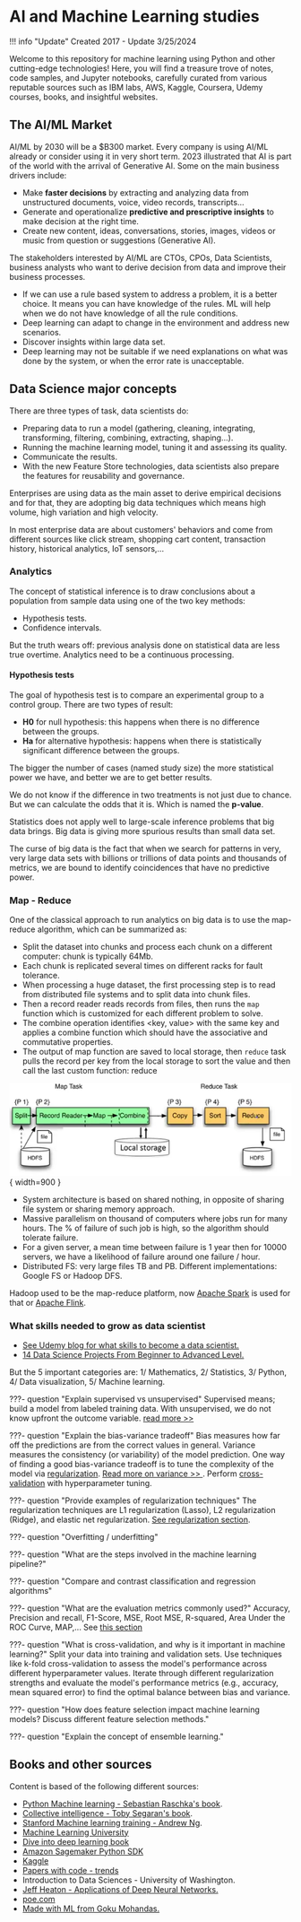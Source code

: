 # AI and Machine Learning studies

!!! info "Update"
    Created 2017 - Update 3/25/2024

Welcome to this repository for machine learning using Python and other cutting-edge technologies! Here, you will find a treasure trove of notes, code samples, and Jupyter notebooks, carefully curated from various reputable sources such as IBM labs, AWS, Kaggle, Coursera, Udemy courses, books, and insightful websites.

## The AI/ML Market

AI/ML by 2030 will be a $B300 market. Every company is using AI/ML already or consider using it in very short term. 2023 illustrated that AI is part of the world with the arrival of Generative AI. Some on the main business drivers include:

* Make **faster decisions** by extracting and analyzing data from unstructured documents, voice, video records, transcripts...
* Generate and operationalize **predictive and prescriptive insights** to make decision at the right time.
* Create new content, ideas, conversations, stories, images, videos or music from question or suggestions (Generative AI).

The stakeholders interested by AI/ML are CTOs, CPOs, Data Scientists, business analysts who want to derive decision from data and improve their business processes.

* If we can use a rule based system to address a problem, it is a better choice. It means you can have knowledge of the rules. ML will help when we do not have knowledge of all the rule conditions.
* Deep learning can adapt to change in the environment and address new scenarios.
* Discover insights within large data set.
* Deep learning may not be suitable if we need explanations on what was done by the system, or when the error rate is unacceptable.

## Data Science major concepts

There are three types of task, data scientists do: 

* Preparing data to run a model (gathering, cleaning, integrating, transforming, filtering, combining, extracting, shaping...).
* Running the machine learning model, tuning it and assessing its quality.
* Communicate the results.
* With the new Feature Store technologies, data scientists also prepare the features for reusability and governance.

Enterprises are using data as the main asset to derive empirical decisions and for that, they are adopting big data techniques which means high volume, high variation and high velocity.

In most enterprise data are about customers' behaviors and come from different sources like click stream, shopping cart content, transaction history, historical analytics, IoT sensors,...

### Analytics

The concept of statistical inference is to draw conclusions about a population from sample data using one of the two key methods:

* Hypothesis tests.
* Confidence intervals.

But the truth wears off: previous analysis done on statistical data are less true overtime. Analytics need to be a continuous processing.

#### Hypothesis tests  

The goal of hypothesis test is to compare an experimental group to a control group. There are two types of result:

* **H0** for null hypothesis: this happens when there is no difference between the groups.
* **Ha** for alternative hypothesis: happens when there is statistically significant difference between the groups.

The bigger the number of cases (named study size) the more statistical power we have, and better we are to get better results.

We do not know if the difference in two treatments is not just due to chance. But we can calculate the odds that it is. Which is named the **p-value**.

Statistics does not apply well to large-scale inference problems that big data brings. Big data is giving more spurious results than small data set.

The curse of big data is the fact that when we search for patterns in very, very large data sets with billions or trillions of data points and thousands of metrics,  we are bound to identify coincidences that have no predictive power.


### Map - Reduce

One of the classical approach to run analytics on big data is to use the map-reduce algorithm, which can be summarized as:

* Split the dataset into chunks and process each chunk on a different computer: chunk is typically 64Mb.
* Each chunk is replicated several times on different racks for fault tolerance.
* When processing a huge dataset, the first processing step is to read from distributed file systems and to split data into chunk files.
* Then a record reader reads records from files, then runs the `map` function which is customized for each different problem to solve.
* The combine operation identifies <key, value> with the same key and applies a combine function which should have the associative and commutative properties.
* The output of map function are saved to local storage, then `reduce` task pulls the record per key from the local storage to sort the value and then call the last custom function: reduce

![](./images/map-reduce-1.png){ width=900 }

* System architecture is based on shared nothing, in opposite of sharing file system or sharing memory approach.
* Massive parallelism on thousand of computers where jobs run for many hours. The % of failure of such job is high, so the algorithm should tolerate failure.
* For a given server, a mean time between failure is 1 year then for 10000 servers, we have a likelihood of failure around one failure / hour.
* Distributed FS: very large files TB and PB. Different implementations: Google FS or Hadoop DFS.

Hadoop used to be the map-reduce platform, now [Apache Spark](https://spark.apache.org/) is used for that or [Apache Flink](https://flink.apache.org/).


### What skills needed to grow as data scientist

* [See Udemy blog for what skills to become a data scientist.](https://blog.udemy.com/what-skills-do-you-need-to-become-a-data-scientist/)
* [14 Data Science Projects From Beginner to Advanced Level.](https://blog.udemy.com/data-science-projects)

But the 5 important categories are: 1/ Mathematics, 2/ Statistics, 3/ Python, 4/ 
Data visualization, 5/ Machine learning.

???- question "Explain supervised vs unsupervised"
    Supervised means; build a model from labeled training data. With unsupervised, we do not know upfront the outcome variable. [read more >> ](./ml/index.md/#supervised-learning)

???- question "Explain the bias-variance tradeoff"
    Bias measures how far off the predictions are from the correct values in general. Variance measures the consistency (or variability) of the model prediction. One way of finding a good bias-variance tradeoff is to tune the complexity of the model via [regularization](./concepts/index.md/#regulaziation). [Read more  on variance >> ](./concepts/index.md/#variance). Perform [cross-validation]() with hyperparameter tuning.

???- question "Provide examples of regularization techniques"
     The regularization techniques are L1 regularization (Lasso), L2 regularization (Ridge), and elastic net regularization.  [See regularization section](./concepts/index.md/#regulaziation).

???- question "Overfitting / underfitting"

???- question "What are the steps involved in the machine learning pipeline?"

???- question "Compare and contrast classification and regression algorithms"

???- question "What are the evaluation metrics commonly used?"
    Accuracy, Precision  and recall, F1-Score, MSE, Root MSE, R-squared, Area Under the ROC Curve, MAP,... See [this section](./concepts/index.md/#common-performance-metrics-used)

???- question "What is cross-validation, and why is it important in machine learning?"
    Split your data into training and validation sets. Use techniques like k-fold cross-validation to assess the model's performance across different hyperparameter values. Iterate through different regularization strengths and evaluate the model's performance metrics (e.g., accuracy, mean squared error) to find the optimal balance between bias and variance.

???- question "How does feature selection impact machine learning models? Discuss different feature selection methods."

???- question "Explain the concept of ensemble learning."

## Books and other sources

Content is based of the following different sources:

* [Python Machine learning - Sebastian Raschka's book](https://www.amazon.com/Python-Machine-Learning-Sebastian-Raschka/dp/1783555130/ref=asc_df_1783555130/?tag=hyprod-20&linkCode=df0&hvadid=312140868236&hvpos=1o7&hvnetw=g&hvrand=12056535591325453294&hvpone=&hvptwo=&hvqmt=&hvdev=c&hvdvcmdl=&hvlocint=&hvlocphy=9032152&hvtargid=pla-406163981473&psc=1).
* [Collective intelligence - Toby Segaran's book](https://www.amazon.com/Programming-Collective-Intelligence-Building-Applications/dp/0596529325/ref=sr_1_2?crid=1UBVCJKMM17Q6&keywords=collective+intelligence&qid=1553021611&s=books&sprefix=collective+inte%2Cstripbooks%2C236&sr=1-2).
* [Stanford Machine learning training - Andrew Ng](https://www.coursera.org/learn/machine-learning).
* [Machine Learning University](https://mlu.corp.amazon.com/course-catalog/)
* [Dive into deep learning book](https://d2l.ai)
* [Amazon Sagemaker Python SDK](https://sagemaker.readthedocs.io/en/stable/)
* [Kaggle](http://kaggle.com)
* [Papers with code - trends](https://paperswithcode.com/)
* Introduction to Data Sciences - University of Washington.
* [Jeff Heaton - Applications of Deep Neural Networks.](https://github.com/jeffheaton/t81_558_deep_learning)
* [poe.com](https://poe.com)
* [Made with ML from Goku Mohandas.](https://madewithml.com/)